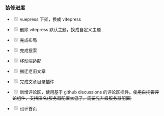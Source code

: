 ### 装修进度

- <input type="checkbox" disabled checked /> vuepress 下架，换成 vitepress

- <input type="checkbox" disabled checked /> 删除 vitepress 默认主题，换成自定义主题

- <input type="checkbox" disabled checked /> 完成布局

- <input type="checkbox" disabled checked /> 完成搜索

- <input type="checkbox" disabled checked /> 移动端适配

- <input type="checkbox" disabled checked /> 搬迁老旧文章

- <input type="checkbox" disabled checked /> 完成文章目录插件

- <input type="checkbox" disabled checked /> 新增评论区，使用基于 github discussions 的评论区插件。~~使用自托管评论组件，支持匿名(服务器配置太低了，需要先升级服务器配置)~~

- <input type="checkbox" disabled checked /> 设计首页
